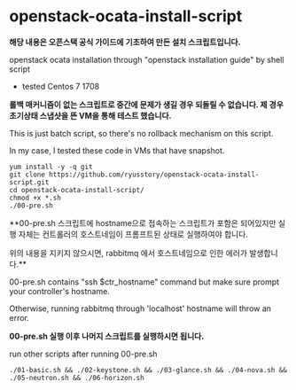 # openstack-ocata-install-script

**해당 내용은 오픈스택 공식 가이드에 기초하여 만든 설치 스크립트입니다.**

openstack ocata installation through "openstack installation guide" by shell script

 - tested Centos 7 1708

**롤백 매커니즘이 없는 스크립트로 중간에 문제가 생길 경우 되돌릴 수 없습니다.
제 경우 초기상태 스냅샷을 뜬 VM을 통해 테스트 했습니다.**

This is just batch script, so there's no rollback mechanism on this script.

In my case, I tested these code in VMs that have snapshot.


```
yum install -y -q git
git clone https://github.com/ryusstory/openstack-ocata-install-script.git
cd openstack-ocata-install-script/
chmod +x *.sh
./00-pre.sh
```
**00-pre.sh 스크립트에 hostname으로 접속하는 스크립트가 포함은 되어있지만 실행 자체는 컨트롤러의 호스트네임이 프롬프트된 상태로 실행하여야 합니다.

위의 내용을 지키지 않으시면, rabbitmq 에서 호스트네임으로 인한 에러가 발생합니다.**

00-pre.sh contains "ssh $ctr_hostname" command but make sure prompt your controller's hostname.

Otherwise, running rabbitmq through 'localhost' hostname will throw an error.


**00-pre.sh 실행 이후 나머지 스크립트를 실행하시면 됩니다.**

run other scripts after running 00-pre.sh

```
./01-basic.sh && ./02-keystone.sh && ./03-glance.sh && ./04-nova.sh && ./05-neutron.sh && ./06-horizon.sh
```